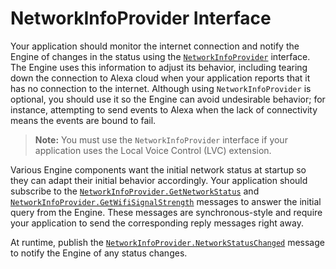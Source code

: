 # NetworkInfoProvider Interface

Your application should monitor the internet connection and notify the Engine of changes in the status using the [`NetworkInfoProvider`](https://alexa.github.io/alexa-auto-sdk/docs/aasb/core/NetworkInfoProvider/index.html) interface. The Engine uses this information to adjust its behavior, including tearing down the connection to Alexa cloud when your application reports that it has no connection to the internet. Although using `NetworkInfoProvider` is optional, you should use it so the Engine can avoid undesirable behavior; for instance, attempting to send events to Alexa when the lack of connectivity means the events are bound to fail.

>**Note:** You must use the `NetworkInfoProvider` interface if your application uses the Local Voice Control (LVC) extension.

Various Engine components want the initial network status at startup so they can adapt their initial behavior accordingly. Your application should subscribe to the [`NetworkInfoProvider.GetNetworkStatus`](https://alexa.github.io/alexa-auto-sdk/docs/aasb/core/NetworkInfoProvider/index.html#getnetworkstatus) and [`NetworkInfoProvider.GetWifiSignalStrength`](https://alexa.github.io/alexa-auto-sdk/docs/aasb/core/NetworkInfoProvider/index.html#getwifisignalstrength) messages to answer the initial query from the Engine. These messages are synchronous-style and require your application to send the corresponding reply messages right away.

At runtime, publish the [`NetworkInfoProvider.NetworkStatusChanged`](https://alexa.github.io/alexa-auto-sdk/docs/aasb/core/NetworkInfoProvider/index.html#networkstatuschanged) message to notify the Engine of any status changes.